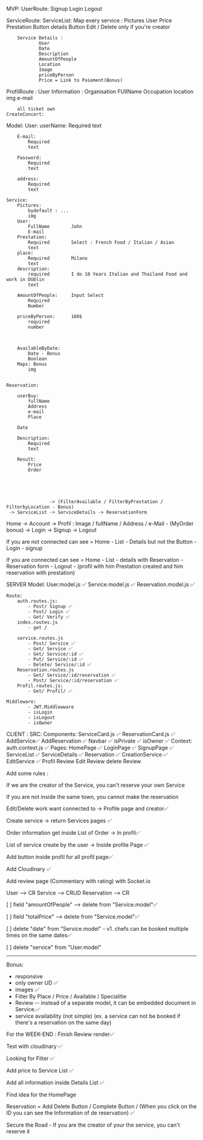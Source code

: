  MVP:
UserRoute:
    Signup
    Login
    Logout

ServiceRoute:
        ServiceList:
            Map every service :
                Pictures
                User
                Price
                Prestation
                Button details
                Button Edit / Delete only if you're creator  
        
        
        Service Details :
                User
                Date
                Description
                AmountOfPeople
                Location
                Image
                priceByPerson
                Price = Link to Paiement(Bonus)

                
ProfilRoute :
    User Information :
        Organisation
        FUllName
        Occupation
        location
        img
        e-mail

        all ticket own 
    CreateConcert:





Model:
    User:
        userName:
            Required
            text

        E-mail:
            Required
            text

        Password:
            Required
            text

        address:
            Required
            text

    Service:
        Pictures:
            bydefault : ...
            img
        User:
            FullName        John
            E-mail
        Prestation:
            Required        Select : French Food / Italian / Asian 
            text
        place:
            Required        Milano
            text
        description:
            required        I do 10 Years Italian and Thailand Food and work in DUblin
            text

        AmountOfPeople:     Input Select
            Required        
            Number      

        priceByPerson:      160$
            required
            number



        AvailableByDate:
            Date - Bonus
            Boolean
        Maps: Bonus
            img
        

    Reservation:

        userBuy:
            fullName
            Address
            e-mail
            Place
        
        Date

        Description:
            Required
            text

        Result:
            Price
            Order



       

                    -> (FilterAvailable / FilterByPrestation / FilterbyLocation - Bonus)
     -> ServiceList -> ServiceDetails -> ReservationForm
Home -> Account -> Profil : Image / fullName / Address / e-Mail - (MyOrder bonus)
     -> Login
     -> Signup
     -> Logout

If you are not connected
can see = Home - List - Details but not the Button - Login - signup

If you are connected 
can see = Home - List - details with Reservation - Reservation form - Logout - (profil with him Prestation created and him reservation with prestation)



SERVER
    Model:
        User.model.js ✅
        Service.model.js ✅
        Reservation.model.js ✅
    
    Route:
        auth.routes.js:
            - Post/ Signup ✅
            - Post/ Login ✅
            - Get/ Verify ✅
        index.routes.js
            - get /
            
        service.routes.js
            - Post/ Service ✅
            - Get/ Service ✅
            - Get/ Service/:id ✅
            - Put/ Service/:id ✅
            - Delete/ Service/:id ✅
        Reservation.routes.js
            - Get/ Service/:id/reservation ✅
            - Post/ Service/:id/reservation ✅
        Profil.routes.js:
            - Get/ Profil/ ✅
    
    Middleware:
            - JWT.Middlewware
            - isLogin
            - isLogout
            - isOwner


CLIENT :
    SRC:
        Components:
            ServiceCard.js ✅
            ReservationCard.js ✅
            AddService✅
            AddReservation   ✅
            Navbar ✅
            isPrivate ✅
            isOwner ✅
        Context:
            auth.context.js ✅
        Pages:
            HomePage ✅
            LoginPage ✅
            SignupPage ✅
            ServiceList ✅
            ServiceDetails ✅
            Reservation ✅
            CreationService ✅
            EditService ✅
            Profil
            Review
            Edit Review
            delete Review



Add some rules :

If we are the creator of the Service, you can't reserve your own Service

If you are not inside the same town, you cannot make the reservation





Edit/Delete work want connected to -> Profile page and creator✅

Create service -> return Services pages ✅

Order information get inside List of Order -> In profil✅

List of service create by the user -> Inside profile  Page ✅

Add button inside profil for all profil page✅

Add Cloudinary ✅

Add review page (Commentary with rating) 
with Socket.io



User --> CR
Service --> CRUD
Reservation  --> CR


[ ] field "amountOfPeople"
--> delete from "Service.model"✅

[ ] field  "totalPrice"
--> delete from "Service.model"✅

[ ] delete "date" from "Service.model"
    - v1. chefs can be booked multiple times on the same dates✅

[ ] delete "service" from "User.model"

-----



Bonus:
- responsive
- only owner UD ✅
- images ✅
- Filter By Place / Price / Available / Specialitie
- Review -- instead of a separate model, it can be embedded document in Service.✅
- service availability (not simple) (ex. a service can not be booked if there's a reservation on the same day)







For the WEEK-END :
Finish Review render✅

Test with cloudinary ✅

Looking for Filter ✅

Add price to Service List ✅

Add all information inside Details List ✅

Find idea for the HomePage

Reservation =   Add Delete Button / Complete Button / (When you click on the ID you can see the Information of de reservation) ✅

Secure the Road - If you are the creator of your the service, you can't reserve it

